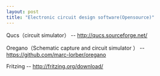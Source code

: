 ```yaml
---
layout: post
title: "Electronic circuit design software(Opensource)"
---
```

Qucs（circuit simulator） -- http://qucs.sourceforge.net/

Oregano（Schematic capture and circuit simulator ） -- https://github.com/marc-lorber/oregano

Fritzing -- http://fritzing.org/download/
